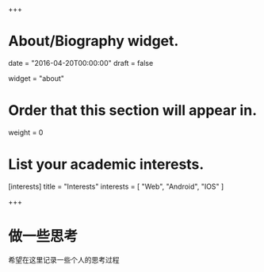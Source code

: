 +++
# About/Biography widget.

date = "2016-04-20T00:00:00"
draft = false

widget = "about"

# Order that this section will appear in.
weight = 0

# List your academic interests.
[interests]
  title = "Interests"
  interests = [
    "Web",
    "Android",
    "IOS"
  ]
 
+++

# 做一些思考

希望在这里记录一些个人的思考过程